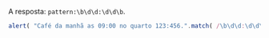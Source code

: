 A resposta: `pattern:\b\d\d:\d\d\b`.

```js run
alert( "Café da manhã as 09:00 no quarto 123:456.".match( /\b\d\d:\d\d\b/ ) ); // 09:00
```
